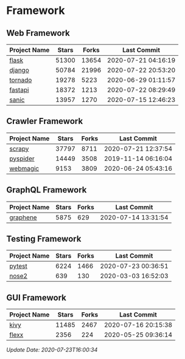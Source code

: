 # Framework

## Web Framework

| Project Name | Stars | Forks | Last Commit |
| ------------ | ----- | ----- | ----------- |
| [flask](https://github.com/pallets/flask) | 51300 | 13654 | 2020-07-21 04:16:19 |
| [django](https://github.com/django/django) | 50784 | 21996 | 2020-07-22 20:53:20 |
| [tornado](https://github.com/tornadoweb/tornado) | 19278 | 5223 | 2020-06-29 01:11:57 |
| [fastapi](https://github.com/tiangolo/fastapi) | 18372 | 1213 | 2020-07-22 08:29:49 |
| [sanic](https://github.com/huge-success/sanic) | 13957 | 1270 | 2020-07-15 12:46:23 |

## Crawler Framework

| Project Name | Stars | Forks | Last Commit |
| ------------ | ----- | ----- | ----------- |
| [scrapy](https://github.com/scrapy/scrapy) | 37797 | 8711 | 2020-07-21 12:37:54 |
| [pyspider](https://github.com/binux/pyspider) | 14449 | 3508 | 2019-11-14 06:16:04 |
| [webmagic](https://github.com/code4craft/webmagic) | 9153 | 3809 | 2020-06-24 05:43:16 |

## GraphQL Framework

| Project Name | Stars | Forks | Last Commit |
| ------------ | ----- | ----- | ----------- |
| [graphene](https://github.com/graphql-python/graphene) | 5875 | 629 | 2020-07-14 13:31:54 |

## Testing Framework

| Project Name | Stars | Forks | Last Commit |
| ------------ | ----- | ----- | ----------- |
| [pytest](https://github.com/pytest-dev/pytest) | 6224 | 1466 | 2020-07-23 00:36:51 |
| [nose2](https://github.com/nose-devs/nose2) | 639 | 130 | 2020-03-03 16:52:03 |

## GUI Framework

| Project Name | Stars | Forks | Last Commit |
| ------------ | ----- | ----- | ----------- |
| [kivy](https://github.com/kivy/kivy) | 11485 | 2467 | 2020-07-16 20:15:38 |
| [flexx](https://github.com/flexxui/flexx) | 2356 | 224 | 2020-05-25 09:36:14 |

*Update Date: 2020-07-23T16:00:34*